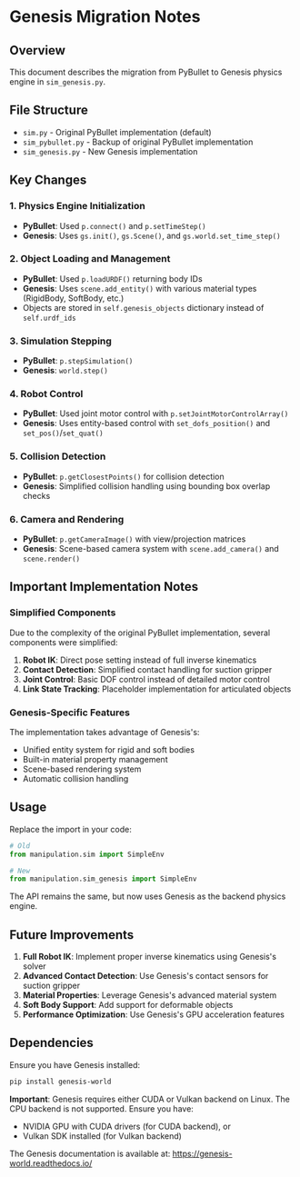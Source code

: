 # Genesis Migration Notes

## Overview
This document describes the migration from PyBullet to Genesis physics engine in `sim_genesis.py`.

## File Structure
- `sim.py` - Original PyBullet implementation (default)
- `sim_pybullet.py` - Backup of original PyBullet implementation  
- `sim_genesis.py` - New Genesis implementation

## Key Changes

### 1. Physics Engine Initialization
- **PyBullet**: Used `p.connect()` and `p.setTimeStep()`
- **Genesis**: Uses `gs.init()`, `gs.Scene()`, and `gs.world.set_time_step()`

### 2. Object Loading and Management
- **PyBullet**: Used `p.loadURDF()` returning body IDs
- **Genesis**: Uses `scene.add_entity()` with various material types (RigidBody, SoftBody, etc.)
- Objects are stored in `self.genesis_objects` dictionary instead of `self.urdf_ids`

### 3. Simulation Stepping
- **PyBullet**: `p.stepSimulation()`
- **Genesis**: `world.step()`

### 4. Robot Control
- **PyBullet**: Used joint motor control with `p.setJointMotorControlArray()`
- **Genesis**: Uses entity-based control with `set_dofs_position()` and `set_pos()`/`set_quat()`

### 5. Collision Detection
- **PyBullet**: `p.getClosestPoints()` for collision detection
- **Genesis**: Simplified collision handling using bounding box overlap checks

### 6. Camera and Rendering
- **PyBullet**: `p.getCameraImage()` with view/projection matrices
- **Genesis**: Scene-based camera system with `scene.add_camera()` and `scene.render()`

## Important Implementation Notes

### Simplified Components
Due to the complexity of the original PyBullet implementation, several components were simplified:

1. **Robot IK**: Direct pose setting instead of full inverse kinematics
2. **Contact Detection**: Simplified contact handling for suction gripper
3. **Joint Control**: Basic DOF control instead of detailed motor control
4. **Link State Tracking**: Placeholder implementation for articulated objects

### Genesis-Specific Features
The implementation takes advantage of Genesis's:
- Unified entity system for rigid and soft bodies
- Built-in material property management
- Scene-based rendering system
- Automatic collision handling

## Usage

Replace the import in your code:
```python
# Old
from manipulation.sim import SimpleEnv

# New  
from manipulation.sim_genesis import SimpleEnv
```

The API remains the same, but now uses Genesis as the backend physics engine.

## Future Improvements

1. **Full Robot IK**: Implement proper inverse kinematics using Genesis's solver
2. **Advanced Contact Detection**: Use Genesis's contact sensors for suction gripper
3. **Material Properties**: Leverage Genesis's advanced material system
4. **Soft Body Support**: Add support for deformable objects
5. **Performance Optimization**: Use Genesis's GPU acceleration features

## Dependencies

Ensure you have Genesis installed:
```bash
pip install genesis-world
```

**Important**: Genesis requires either CUDA or Vulkan backend on Linux. The CPU backend is not supported. Ensure you have:
- NVIDIA GPU with CUDA drivers (for CUDA backend), or  
- Vulkan SDK installed (for Vulkan backend)

The Genesis documentation is available at: https://genesis-world.readthedocs.io/